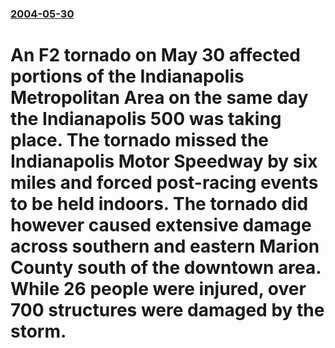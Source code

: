 ### [2004-05-30](/news/2004/05/30/index.md)

#  An F2 tornado on May 30 affected portions of the Indianapolis Metropolitan Area on the same day the Indianapolis 500 was taking place. The tornado missed the Indianapolis Motor Speedway by six miles and forced post-racing events to be held indoors. The tornado did however caused extensive damage across southern and eastern Marion County south of the downtown area. While 26 people were injured, over 700 structures were damaged by the storm.



